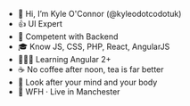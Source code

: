 - 👋 Hi, I’m Kyle O'Connor (@kyleodotcodotuk)
- 👍 UI Expert
- 🤞&nbsp;Competent with Backend
- 🎓 Know JS, CSS, PHP, React, AngularJS
- 🧑🏻‍💻 Learning Angular 2+
- ☕ No coffee after noon, tea is far better
- 🧠 Look after your mind and your body
- 📍 WFH &middot; Live in Manchester
